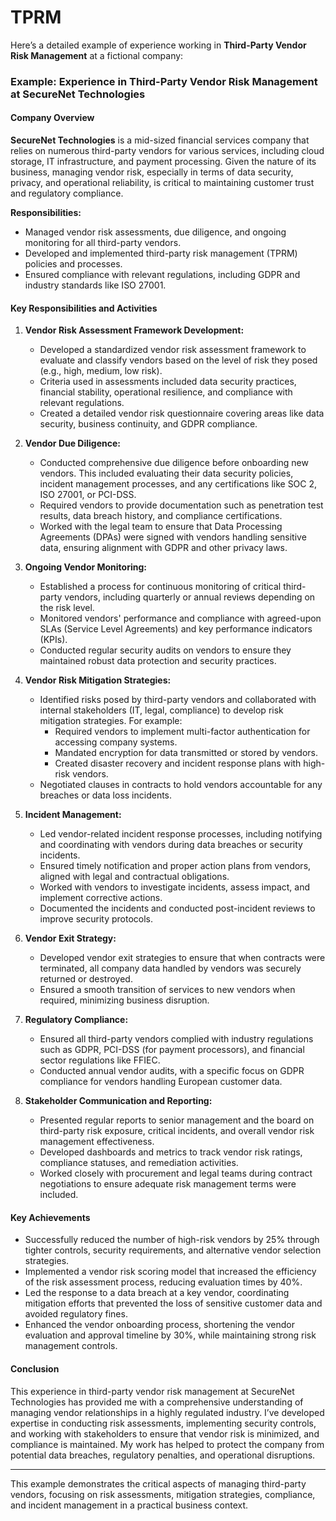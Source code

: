# TPRM

Here’s a detailed example of experience working in **Third-Party Vendor Risk Management** at a fictional company:

### Example: **Experience in Third-Party Vendor Risk Management at SecureNet Technologies**

#### Company Overview
**SecureNet Technologies** is a mid-sized financial services company that relies on numerous third-party vendors for various services, including cloud storage, IT infrastructure, and payment processing. Given the nature of its business, managing vendor risk, especially in terms of data security, privacy, and operational reliability, is critical to maintaining customer trust and regulatory compliance.

**Responsibilities:**
- Managed vendor risk assessments, due diligence, and ongoing monitoring for all third-party vendors.
- Developed and implemented third-party risk management (TPRM) policies and processes.
- Ensured compliance with relevant regulations, including GDPR and industry standards like ISO 27001.

#### Key Responsibilities and Activities

1. **Vendor Risk Assessment Framework Development:**
   - Developed a standardized vendor risk assessment framework to evaluate and classify vendors based on the level of risk they posed (e.g., high, medium, low risk).
   - Criteria used in assessments included data security practices, financial stability, operational resilience, and compliance with relevant regulations.
   - Created a detailed vendor risk questionnaire covering areas like data security, business continuity, and GDPR compliance.

2. **Vendor Due Diligence:**
   - Conducted comprehensive due diligence before onboarding new vendors. This included evaluating their data security policies, incident management processes, and any certifications like SOC 2, ISO 27001, or PCI-DSS.
   - Required vendors to provide documentation such as penetration test results, data breach history, and compliance certifications.
   - Worked with the legal team to ensure that Data Processing Agreements (DPAs) were signed with vendors handling sensitive data, ensuring alignment with GDPR and other privacy laws.

3. **Ongoing Vendor Monitoring:**
   - Established a process for continuous monitoring of critical third-party vendors, including quarterly or annual reviews depending on the risk level.
   - Monitored vendors' performance and compliance with agreed-upon SLAs (Service Level Agreements) and key performance indicators (KPIs).
   - Conducted regular security audits on vendors to ensure they maintained robust data protection and security practices.

4. **Vendor Risk Mitigation Strategies:**
   - Identified risks posed by third-party vendors and collaborated with internal stakeholders (IT, legal, compliance) to develop risk mitigation strategies. For example:
     - Required vendors to implement multi-factor authentication for accessing company systems.
     - Mandated encryption for data transmitted or stored by vendors.
     - Created disaster recovery and incident response plans with high-risk vendors.
   - Negotiated clauses in contracts to hold vendors accountable for any breaches or data loss incidents.

5. **Incident Management:**
   - Led vendor-related incident response processes, including notifying and coordinating with vendors during data breaches or security incidents.
   - Ensured timely notification and proper action plans from vendors, aligned with legal and contractual obligations.
   - Worked with vendors to investigate incidents, assess impact, and implement corrective actions.
   - Documented the incidents and conducted post-incident reviews to improve security protocols.

6. **Vendor Exit Strategy:**
   - Developed vendor exit strategies to ensure that when contracts were terminated, all company data handled by vendors was securely returned or destroyed.
   - Ensured a smooth transition of services to new vendors when required, minimizing business disruption.

7. **Regulatory Compliance:**
   - Ensured all third-party vendors complied with industry regulations such as GDPR, PCI-DSS (for payment processors), and financial sector regulations like FFIEC.
   - Conducted annual vendor audits, with a specific focus on GDPR compliance for vendors handling European customer data.

8. **Stakeholder Communication and Reporting:**
   - Presented regular reports to senior management and the board on third-party risk exposure, critical incidents, and overall vendor risk management effectiveness.
   - Developed dashboards and metrics to track vendor risk ratings, compliance statuses, and remediation activities.
   - Worked closely with procurement and legal teams during contract negotiations to ensure adequate risk management terms were included.

#### Key Achievements
- Successfully reduced the number of high-risk vendors by 25% through tighter controls, security requirements, and alternative vendor selection strategies.
- Implemented a vendor risk scoring model that increased the efficiency of the risk assessment process, reducing evaluation times by 40%.
- Led the response to a data breach at a key vendor, coordinating mitigation efforts that prevented the loss of sensitive customer data and avoided regulatory fines.
- Enhanced the vendor onboarding process, shortening the vendor evaluation and approval timeline by 30%, while maintaining strong risk management controls.

#### Conclusion
This experience in third-party vendor risk management at SecureNet Technologies has provided me with a comprehensive understanding of managing vendor relationships in a highly regulated industry. I’ve developed expertise in conducting risk assessments, implementing security controls, and working with stakeholders to ensure that vendor risk is minimized, and compliance is maintained. My work has helped to protect the company from potential data breaches, regulatory penalties, and operational disruptions.

---

This example demonstrates the critical aspects of managing third-party vendors, focusing on risk assessments, mitigation strategies, compliance, and incident management in a practical business context.
